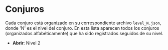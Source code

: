 # Conjuros

Cada conjuro está organizado en su correspondiente archivo `level_N.json`, donde 'N' es el nivel del conjuro.
En esta lista aparecen todos los conjuros (organizados alfabéticamente) que ha sido registrados seguidos de su nivel.

- **Abrir**: Nivel 2